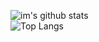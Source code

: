 
<!--
### Hi there 👋
**im/im** is a ✨ _special_ ✨ repository because its `README.md` (this file) appears on your GitHub profile.

Here are some ideas to get you started:

- 🔭 I’m currently working on ...
- 🌱 I’m currently learning ...
- 👯 I’m looking to collaborate on ...
- 🤔 I’m looking for help with ...
- 💬 Ask me about ...
- 📫 How to reach me: ...
- 😄 Pronouns: ...
- ⚡ Fun fact: ...
-->

![im's github stats](https://github-readme-stats.vercel.app/api?username=im)
<br/>
![Top Langs](https://github-readme-stats.vercel.app/api/top-langs/?username=anuraghazra&hide=javascript,html])
